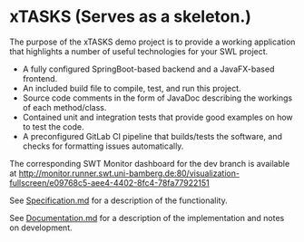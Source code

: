 # xTASKS (Serves as a skeleton.)

The purpose of the xTASKS demo project is to provide a working application that highlights a number of useful technologies for your SWL project.

* A fully configured SpringBoot-based backend and a JavaFX-based frontend. 
* An included build file to compile, test, and run this project.
* Source code comments in the form of JavaDoc describing the workings of each method/class. 
* Contained unit and integration tests that provide good examples on how to test the code.
* A preconfigured GitLab CI pipeline that builds/tests the software, and checks for formatting issues automatically.

The corresponding SWT Monitor dashboard for the dev branch is available at http://monitor.runner.swt.uni-bamberg.de:80/visualization-fullscreen/e09768c5-aee4-4402-8fc4-78fa77922151

See [Specification.md](doc/Specification.md) for a description of the functionality.

See [Documentation.md](doc/Documentation.md) for a description of the implementation and notes on development.